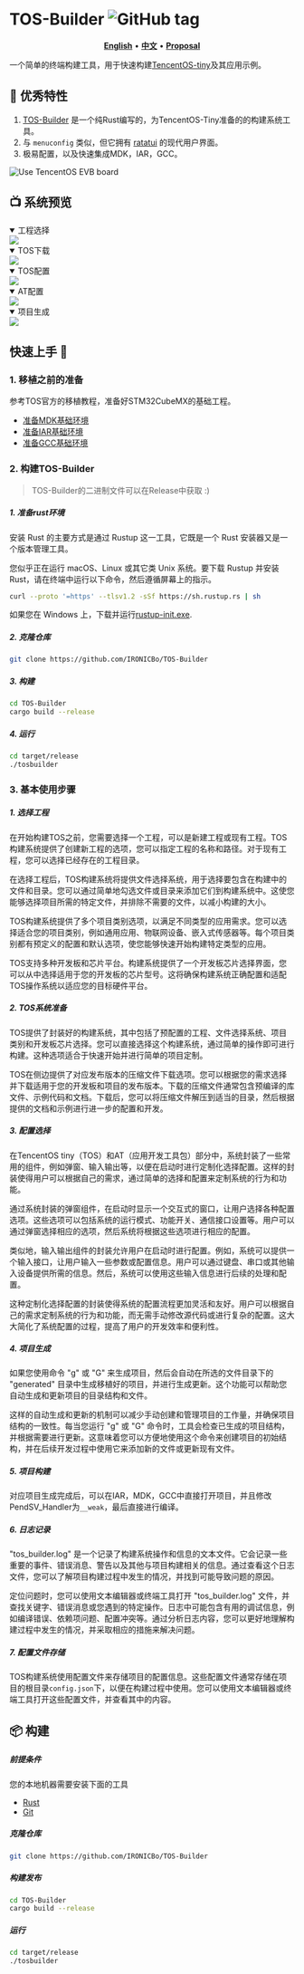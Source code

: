 # TOS-Builder ![GitHub tag](https://img.shields.io/github/tag/IRONICBo/TOS-Builder)

<!-- ![TencentOS-tiny](https://github.com/OpenAtomFoundation/TencentOS-tiny/raw/master/doc/image/introduction/TencentOS_tiny_log.png) -->

<p align="center">
    <a href="./README.md"><b>English</b></a> •
    <a href="./README_zh-CN.md"><b>中文</b></a> •
    <a href="./PROPOSAL.md"><b>Proposal</b></a>
</p>

一个简单的终端构建工具，用于快速构建[TencentOS-tiny](https://github.com/OpenAtomFoundation/TencentOS-tiny)及其应用示例。

## 🧩 优秀特性

1. [TOS-Builder](https://github.com/IRONICBo/TOS-Builder) 是一个纯Rust编写的，为TencentOS-Tiny准备的的构建系统工具。
2. 与 `menuconfig` 类似，但它拥有 [ratatui](https://github.com/ratatui-org/ratatui) 的现代用户界面。
3. 极易配置，以及快速集成MDK，IAR，GCC。

![Use TencentOS EVB board](assets/img/evb-board.jpg)

## 📺 系统预览

<details open> 
    <summary>工程选择</summary>
    <img src="assets/img/project_select.png" />
</details>
<details open> 
    <summary>TOS下载</summary>
    <img src="assets/img/tos_download.png" />
</details>
<details open> 
    <summary>TOS配置</summary>
    <img src="assets/img/tos_config.png" />
</details>
<details open> 
    <summary>AT配置</summary>
    <img src="assets/img/at_config.png" />
</details>
<details open> 
    <summary>项目生成</summary>
    <img src="assets/img/generate.png" />
</details>

## 快速上手 🚀

### 1. 移植之前的准备

参考TOS官方的移植教程，准备好STM32CubeMX的基础工程。

- [准备MDK基础环境](https://github.com/OpenAtomFoundation/TencentOS-tiny/blob/master/doc/10.Porting_Manual_for_KEIL.md)
- [准备IAR基础环境](https://github.com/OpenAtomFoundation/TencentOS-tiny/blob/master/doc/11.Porting_Manual_for_IAR.md)
- [准备GCC基础环境](https://github.com/OpenAtomFoundation/TencentOS-tiny/blob/master/doc/12.Porting_Manual_for_GCC.md)

### 2. 构建TOS-Builder

> TOS-Builder的二进制文件可以在Release中获取 :)

##### 1. 准备rust环境

安装 Rust 的主要方式是通过 Rustup 这一工具，它既是一个 Rust 安装器又是一个版本管理工具。

您似乎正在运行 macOS、Linux 或其它类 Unix 系统。要下载 Rustup 并安装 Rust，请在终端中运行以下命令，然后遵循屏幕上的指示。

```bash
curl --proto '=https' --tlsv1.2 -sSf https://sh.rustup.rs | sh
```

如果您在 Windows 上，下载并运行[rustup-init.exe](https://static.rust-lang.org/rustup/dist/i686-pc-windows-gnu/rustup-init.exe).

##### 2. 克隆仓库

```bash
git clone https://github.com/IRONICBo/TOS-Builder
```

##### 3. 构建

```bash
cd TOS-Builder
cargo build --release
```

##### 4. 运行

```bash
cd target/release
./tosbuilder
```

### 3. 基本使用步骤

##### 1. 选择工程

在开始构建TOS之前，您需要选择一个工程，可以是新建工程或现有工程。TOS构建系统提供了创建新工程的选项，您可以指定工程的名称和路径。对于现有工程，您可以选择已经存在的工程目录。

在选择工程后，TOS构建系统将提供文件选择系统，用于选择要包含在构建中的文件和目录。您可以通过简单地勾选文件或目录来添加它们到构建系统中。这使您能够选择项目所需的特定文件，并排除不需要的文件，以减小构建的大小。

TOS构建系统提供了多个项目类别选项，以满足不同类型的应用需求。您可以选择适合您的项目类别，例如通用应用、物联网设备、嵌入式传感器等。每个项目类别都有预定义的配置和默认选项，使您能够快速开始构建特定类型的应用。

TOS支持多种开发板和芯片平台。构建系统提供了一个开发板芯片选择界面，您可以从中选择适用于您的开发板的芯片型号。这将确保构建系统正确配置和适配TOS操作系统以适应您的目标硬件平台。

##### 2. TOS系统准备

TOS提供了封装好的构建系统，其中包括了预配置的工程、文件选择系统、项目类别和开发板芯片选择。您可以直接选择这个构建系统，通过简单的操作即可进行构建。这种选项适合于快速开始并进行简单的项目定制。

TOS在侧边提供了对应发布版本的压缩文件下载选项。您可以根据您的需求选择并下载适用于您的开发板和项目的发布版本。下载的压缩文件通常包含预编译的库文件、示例代码和文档。下载后，您可以将压缩文件解压到适当的目录，然后根据提供的文档和示例进行进一步的配置和开发。

##### 3. 配置选择

在TencentOS tiny（TOS）和AT（应用开发工具包）部分中，系统封装了一些常用的组件，例如弹窗、输入输出等，以便在启动时进行定制化选择配置。这样的封装使得用户可以根据自己的需求，通过简单的选择和配置来定制系统的行为和功能。

通过系统封装的弹窗组件，在启动时显示一个交互式的窗口，让用户选择各种配置选项。这些选项可以包括系统的运行模式、功能开关、通信接口设置等。用户可以通过弹窗选择相应的选项，然后系统将根据这些选项进行相应的配置。

类似地，输入输出组件的封装允许用户在启动时进行配置。例如，系统可以提供一个输入接口，让用户输入一些参数或配置信息。用户可以通过键盘、串口或其他输入设备提供所需的信息。然后，系统可以使用这些输入信息进行后续的处理和配置。

这种定制化选择配置的封装使得系统的配置流程更加灵活和友好。用户可以根据自己的需求定制系统的行为和功能，而无需手动修改源代码或进行复杂的配置。这大大简化了系统配置的过程，提高了用户的开发效率和便利性。

##### 4. 项目生成

如果您使用命令 "g" 或 "G" 来生成项目，然后会自动在所选的文件目录下的 "generated" 目录中生成移植好的项目，并进行生成更新。这个功能可以帮助您自动生成和更新项目的目录结构和文件。

这样的自动生成和更新的机制可以减少手动创建和管理项目的工作量，并确保项目结构的一致性。每当您运行 "g" 或 "G" 命令时，工具会检查已生成的项目结构，并根据需要进行更新。这意味着您可以方便地使用这个命令来创建项目的初始结构，并在后续开发过程中使用它来添加新的文件或更新现有文件。

##### 5. 项目构建

对应项目生成完成后，可以在IAR，MDK，GCC中直接打开项目，并且修改PendSV_Handler为`__weak`，最后直接进行编译。

##### 6. 日志记录

"tos_builder.log" 是一个记录了构建系统操作和信息的文本文件。它会记录一些重要的事件、错误消息、警告以及其他与项目构建相关的信息。通过查看这个日志文件，您可以了解项目构建过程中发生的情况，并找到可能导致问题的原因。

定位问题时，您可以使用文本编辑器或终端工具打开 "tos_builder.log" 文件，并查找关键字、错误消息或您遇到的特定操作。日志中可能包含有用的调试信息，例如编译错误、依赖项问题、配置冲突等。通过分析日志内容，您可以更好地理解构建过程中发生的情况，并采取相应的措施来解决问题。

##### 7. 配置文件存储

TOS构建系统使用配置文件来存储项目的配置信息。这些配置文件通常存储在项目的根目录`config.json`下，以便在构建过程中使用。您可以使用文本编辑器或终端工具打开这些配置文件，并查看其中的内容。

## 📦 构建

##### 前提条件

您的本地机器需要安装下面的工具
- [Rust](https://www.rust-lang.org/tools/install)
- [Git](https://git-scm.com/downloads)

##### 克隆仓库

```bash
git clone https://github.com/IRONICBo/TOS-Builder
```

##### 构建发布

```bash
cd TOS-Builder
cargo build --release
```

##### 运行

```bash
cd target/release
./tosbuilder
```
